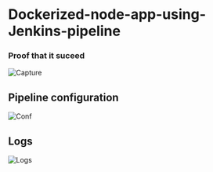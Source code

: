 # Dockerized-node-app-using-Jenkins-pipeline

### Proof that it suceed
![Capture](https://user-images.githubusercontent.com/37912608/151716947-48bfe2de-ce5c-4bf8-b7e9-7c1d55918205.PNG)

## Pipeline configuration
![Conf](https://user-images.githubusercontent.com/37912608/151715806-04f454ad-09fb-47fc-bd30-80bd00a296a6.PNG)

## Logs
![Logs](https://user-images.githubusercontent.com/37912608/151715813-d87d2171-3190-4652-a0e3-ef20825903d4.PNG)

